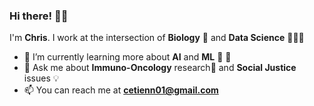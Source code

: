 ### Hi there! 👋🏿

I'm **Chris**. I work at the intersection of **Biology** 🧫 and **Data Science** 👨🏿‍💻
- 🔭 I’m currently learning more about **AI** and **ML** 🚀  🤖
- 💬  Ask me about **Immuno-Oncology** research🔬 and **Social Justice** issues 💡
- 📫  You can reach me at **cetienn01@gmail.com**

<!--
**cetienn01/cetienn01** is a ✨ _special_ ✨ repository because its `README.md` (this file) appears on your GitHub profile.

Here are some ideas to get you started:
- 🔭  I’m currently working on 
- 👯 I’m looking to collaborate on cool
- 🤔 I’m looking for help with ...
- ⚡ Fun fact: ...
-->
